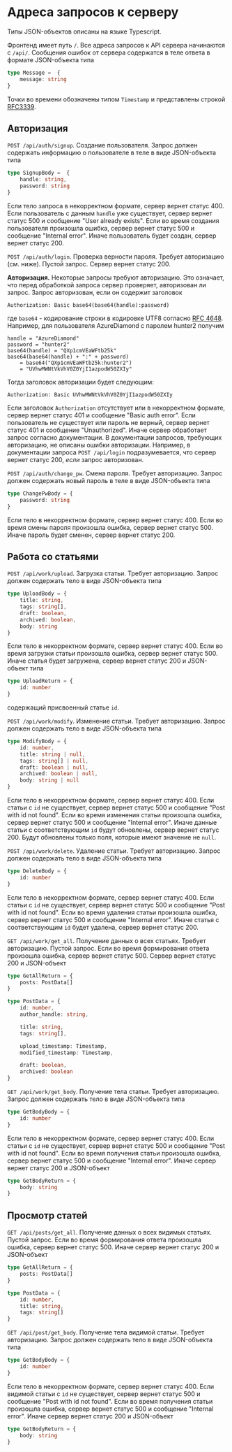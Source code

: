 # Адреса запросов к серверу

Типы JSON-объектов описаны на языке Typescript.

Фронтенд имеет путь `/`. Все адреса запросов к API сервера начинаются с
`/api/`. Сообщения ошибок от сервера содержатся в теле ответа в формате
JSON-объекта типа
```typescript
type Message =  {
    message: string
}
```

Точки во времени обозначены типом `Timestamp` и представлены строкой
[RFC3339](https://www.rfc-editor.org/rfc/rfc3339).

## Авторизация

`POST /api/auth/signup`. Создание пользователя. Запрос должен содержать информацию о
пользователе в теле в виде JSON-объекта типа
```typescript
type SignupBody =  {
    handle: string,
    password: string
}
```
Если тело запроса в некорректном формате, сервер вернет статус 400. Если
пользователь с данным `handle` уже существует, сервер вернет статус 500 и
сообщение "User already exists". Если во время создания пользователя произошла
ошибка, сервер вернет статус 500 и сообщение "Internal error". Иначе
пользователь будет создан, сервер вернет статус 200.

`POST /api/auth/login`. Проверка верности пароля. Требует авторизацию (см. ниже).
Пустой запрос. Сервер вернет статус 200.

**Авторизация.** Некоторые запросы требуют авторизацию. Это означает, что перед
обработкой запроса сервер проверяет, авторизован ли запрос. Запрос авторизован,
если он содержит заголовок
```
Authorization: Basic base64(base64(handle):password)
```
где `base64` - кодирование строки в кодировке UTF8 согласно
[RFC 4648](https://www.rfc-editor.org/rfc/rfc4648). Например, для пользователя
AzureDiamond с паролем hunter2 получим
```
handle = "AzureDiamond"
password = "hunter2"
base64(handle) = "QXp1cmVEaWFtb25k"
base64(base64(handle) + ":" + password)
    = base64("QXp1cmVEaWFtb25k:hunter2")
    = "UVhwMWNtVkVhV0Z0YjI1azpodW50ZXIy"
```
Тогда заголовок авторизации будет следующим:
```
Authorization: Basic UVhwMWNtVkVhV0Z0YjI1azpodW50ZXIy
```
Если заголовок `Authorization` отсутствует или в некорректном формате, сервер
вернет статус 401 и сообщение "Basic auth error". Если пользователь не
существует или пароль не верный, сервер вернет статус 401 и сообщение
"Unauthorized". Иначе сервер обработает запрос согласно документации. В
документации запросов, требующих авторизацию, не описаны ошибки авторизации.
Например, в документации запроса `POST /api/login` подразумевается, что сервер
вернет статус 200, *если* запрос авторизован.

`POST /api/auth/change_pw`. Смена пароля. Требует авторизацию. Запрос должен
содержать новый пароль в теле в виде JSON-объекта типа
```typescript
type ChangePwBody = {
    password: string
}
```
Если тело в некорректном формате, сервер вернет статус 400. Если во время
смены пароля произошла ошибка, сервер вернет статус 500. Иначе пароль будет
сменен, сервер вернет статус 200.

## Работа со статьями

`POST /api/work/upload`. Загрузка статьи. Требует авторизацию. Запрос должен
содержать тело в виде JSON-объекта типа
```typescript
type UploadBody = {
    title: string,
    tags: string[],
    draft: boolean,
    archived: boolean,
    body: string
}
```
Если тело в некорректном формате, сервер вернет статус 400. Если во время
загрузки статьи произошла ошибка, сервер вернет статус 500. Иначе статья будет
загружена, сервер вернет статус 200 и JSON-объект типа
```typescript
type UploadReturn = {
    id: number
}
```
содержащий присвоенный статье `id`.

`POST /api/work/modify`. Изменение статьи. Требует авторизацию. Запрос должен
содержать тело в виде JSON-объекта типа
```typescript
type ModifyBody = {
    id: number,
    title: string | null,
    tags: string[] | null,
    draft: boolean | null,
    archived: boolean | null,
    body: string | null
}
```
Если тело в некорректном формате, сервер вернет статус 400. Если статьи с `id`
не существует, сервер вернет статус 500 и сообщение "Post with id not found".
Если во время изменения статьи произошла ошибка, сервер вернет статус 500 и
сообщение "Internal error". Иначе данные статьи с соответствующим `id` будут
обновлены, сервер вернет статус 200. Будут обновлены только поля, которые имеют
значение не `null`.

`POST /api/work/delete`. Удаление статьи. Требует авторизацию. Запрос должен
содержать тело в виде JSON-объекта типа
```typescript
type DeleteBody = {
    id: number
}
```
Если тело в некорректном формате, сервер вернет статус 400. Если статьи с `id`
не существует, сервер вернет статус 500 и сообщение "Post with id not found".
Если во время удаления статьи произошла ошибка, сервер вернет статус 500 и
сообщение "Internal error". Иначе статья с соответствующим `id` будет удалена,
сервер вернет статус 200.

`GET /api/work/get_all`. Получение данных о всех статьях. Требует авторизацию.
Пустой запрос. Если во время формирования ответа произошла ошибка, сервер
вернет статус 500. Сервер вернет статус 200 и JSON-объект
```typescript
type GetAllReturn = {
    posts: PostData[]
}

type PostData = {
    id: number,
    author_handle: string,

    title: string,
    tags: string[],

    upload_timestamp: Timestamp,
    modified_timestamp: Timestamp,

    draft: boolean,
    archived: boolean
}
```

`GET /api/work/get_body`. Получение тела статьи. Требует авторизацию. Запрос
должен содержать тело в виде JSON-объекта типа
```typescript
type GetBodyBody = {
    id: number
}
```
Если тело в некорректном формате, сервер вернет статус 400. Если статьи с `id`
не существует, сервер вернет статус 500 и сообщение "Post with id not found".
Если во время получения статьи произошла ошибка, сервер вернет статус 500 и
сообщение "Internal error". Иначе сервер вернет статус 200 и JSON-объект
```typescript
type GetBodyReturn = {
    body: string
}
```

## Просмотр статей

`GET /api/posts/get_all`. Получение данных о всех видимых статьях. Пустой
запрос. Если во время формирования ответа произошла ошибка, сервер вернет
статус 500. Иначе сервер вернет статус 200 и JSON-объект
```typescript
type GetAllReturn = {
    posts: PostData[]
}

type PostData = {
    id: number,
    title: string,
    tags: string[]
}
```

`GET /api/post/get_body`. Получение тела видимой статьи. Требует авторизацию.
Запрос должен содержать тело в виде JSON-объекта типа
```typescript
type GetBodyBody = {
    id: number
}
```
Если тело в некорректном формате, сервер вернет статус 400. Если видимой статьи
с `id` не существует, сервер вернет статус 500 и сообщение "Post with id not
found". Если во время получения статьи произошла ошибка, сервер вернет статус
500 и сообщение "Internal error". Иначе сервер вернет статус 200 и JSON-объект
```typescript
type GetBodyReturn = {
    body: string
}
```
